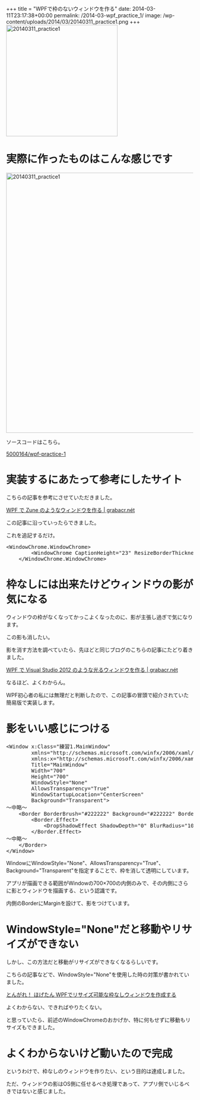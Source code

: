 +++
title = "WPFで枠のないウィンドウを作る"
date: 2014-03-11T23:17:38+00:00
permalink: /2014-03-wpf_practice_1/
image: /wp-content/uploads/2014/03/20140311_practice1.png
+++
<img src="http://5000164.jp/wp-content/uploads/2014/03/20140311_practice1-300x300.png" alt="20140311_practice1" width="300" height="300" class="aligncenter size-medium wp-image-1121" srcset="http://5000164.jp/wp-content/uploads/2014/03/20140311_practice1-300x300.png 300w, http://5000164.jp/wp-content/uploads/2014/03/20140311_practice1-150x150.png 150w, http://5000164.jp/wp-content/uploads/2014/03/20140311_practice1.png 700w" sizes="(max-width: 300px) 100vw, 300px" />

# 実際に作ったものはこんな感じです

<img src="http://5000164.jp/wp-content/uploads/2014/03/20140311_practice1.png" alt="20140311_practice1" width="700" height="700" class="aligncenter size-full wp-image-1121" srcset="http://5000164.jp/wp-content/uploads/2014/03/20140311_practice1.png 700w, http://5000164.jp/wp-content/uploads/2014/03/20140311_practice1-150x150.png 150w, http://5000164.jp/wp-content/uploads/2014/03/20140311_practice1-300x300.png 300w" sizes="(max-width: 700px) 100vw, 700px" />

ソースコードはこちら。
  
[5000164/wpf-practice-1](https://github.com/5000164/wpf-practice-1)

# 実装するにあたって参考にしたサイト

こちらの記事を参考にさせていただきました。

[WPF で Zune のようなウィンドウを作る | grabacr.nét](http://grabacr.net/archives/480)

この記事に沿っていったらできました。
  
これを追記するだけ。

<pre class="brush: xml; title: ; notranslate" title="">&lt;WindowChrome.WindowChrome&gt;
        &lt;WindowChrome CaptionHeight="23" ResizeBorderThickness="100" /&gt;
    &lt;/WindowChrome.WindowChrome&gt;
</pre>

# 枠なしには出来たけどウィンドウの影が気になる

ウィンドウの枠がなくなってかっこよくなったのに、影が主張し過ぎで気になります。
  
この影も消したい。
  
影を消す方法を調べていたら、先ほどと同じブログのこちらの記事にたどり着きました。

[WPF で Visual Studio 2012 のような光るウィンドウを作る | grabacr.nét](http://grabacr.net/archives/507)

なるほど、よくわからん。
  
WPF初心者の私には無理だと判断したので、この記事の冒頭で紹介されていた簡易版で実装します。

# 影をいい感じにつける

<pre class="brush: xml; title: ; notranslate" title="">&lt;Window x:Class="練習1.MainWindow"
        xmlns="http://schemas.microsoft.com/winfx/2006/xaml/presentation"
        xmlns:x="http://schemas.microsoft.com/winfx/2006/xaml"
        Title="MainWindow"
        Width="700"
        Height="700"
        WindowStyle="None"
        AllowsTransparency="True"
        WindowStartupLocation="CenterScreen"
        Background="Transparent"&gt;
～中略～
    &lt;Border BorderBrush="#222222" Background="#222222" BorderThickness="1" Margin="100"&gt;
        &lt;Border.Effect&gt;
            &lt;DropShadowEffect ShadowDepth="0" BlurRadius="100" Color="#000000" Opacity="0.7" /&gt;
        &lt;/Border.Effect&gt;
～中略～
    &lt;/Border&gt;
&lt;/Window&gt;
</pre>

WindowにWindowStyle="None"、AllowsTransparency="True"、Background="Transparent"を指定することで、枠を消して透明にしています。

アプリが描画できる範囲がWindowの700&#215;700の内側のみで、その内側にさらに影とウィンドウを描画する、という認識です。
  
内側のBorderにMarginを設けて、影をつけています。

# WindowStyle="None"だと移動やリサイズができない

しかし、この方法だと移動がリサイズができなくなるらしいです。
  
こちらの記事などで、WindowStyle="None"を使用した時の対策が書かれていました。

[とんがれ！ ほげたん WPFでリサイズ可能な枠なしウィンドウを作成する](http://hogetan.blog24.fc2.com/blog-entry-7.html)

よくわからない、できればやりたくない。
  
と思っていたら、前述のWindowChromeのおかげか、特に何もせずに移動もリサイズもできました。

# よくわからないけど動いたので完成

というわけで、枠なしのウィンドウを作りたい、という目的は達成しました。
  
ただ、ウィンドウの影はOS側に任せるべき処理であって、アプリ側でいじるべきではないと感じました。